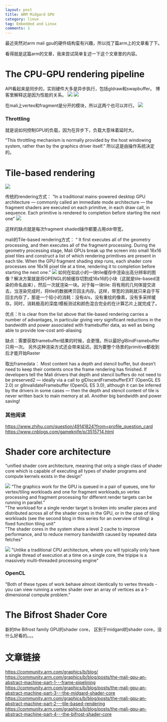 ```yaml
---
layout: post
title: ARM Midgard GPU
category: linux
tag: Embedded and Linux
comments: 1
---
```


最近突然对arm mali gpu的硬件结构蛮有兴趣，所以找了篇arm上的文章看了下。

看得就是这篇arm的文章，我来尝试简单复述一下这个文章里的内容。

# The CPU-GPU rendering pipeline

API看起来是同步的，实则硬件大多是异步执行，包括gldraw和swapbuffer。
博客里解释这是因为性能的关系。
![](https://community.arm.com/cfs-file/__key/communityserver-blogs-components-weblogfiles/00-00-00-20-66/4555.gles_2D00_sync.png)
![](https://community.arm.com/cfs-file/__key/communityserver-blogs-components-weblogfiles/00-00-00-20-66/6622.gles_2D00_async.png)

在mali上vertex和fragment是分开的模块，所以这两个也可以并行。
![](https://community.arm.com/cfs-file/__key/communityserver-blogs-components-weblogfiles/00-00-00-20-66/1016.gles_2D00_mali.png)

### Throttling

就是说如何控制GPU的负载，因为在异步下，负载大意味着延时大。

“This throttling mechanism is normally provided by the host windowing system, rather than by the graphics driver itself.”
所以这是由操作系统决定的。

# Tile-based rendering

![](https://pic1.zhimg.com/50/v2-981817a1b7e7e901c4cc1af7fbad5d3a_hd.jpg)

传统的rendering方式：
“In a traditional mains-powered desktop GPU architecture — commonly called an immediate mode architecture — the fragment shaders are executed on each primitive, in each draw call, in sequence. Each primitive is rendered to completion before starting the next one”
![](https://community.arm.com/cfs-file/__key/communityserver-blogs-components-weblogfiles/00-00-00-20-66/4403.model_2D00_imr.png)

这样的缺点就是每次fragment shaded操作都要占用ddr带宽，

mali的Tile-based rendering方式：
“ It first executes all of the geometry processing, and then executes all of the fragment processing. During the geometry processing stage, Mali GPUs break up the screen into small 16x16 pixel tiles and construct a list of which rendering primitives are present in each tile. When the GPU fragment shading step runs, each shader core processes one 16x16 pixel tile at a time, rendering it to completion before starting the next one.”
![](https://community.arm.com/cfs-file/__key/communityserver-blogs-components-weblogfiles/00-00-00-20-66/6560.model_2D00_tbr.png)
如何在如此小的一块tile缓存中渲染出高分辨率的图像？解决方案就是将OPENGL的帧缓存切割成16x16的小块（这就是tile-based渲染的命名由来），然后一次就渲染一块。对于每一块tile: 将有用的几何体提交进去，当渲染完成时，将tile的数据拷贝回主内存。这样，带宽的消耗就只来自于写回主内存了，那是一个较小的消耗：没有d/s，没有重绘的像素，没有多采样缓存。同时，消耗极高的深度/模板测试和颜色混合完全的在计算芯片上就完成了。

优点：It is clear from the list above that tile-based rendering carries a number of advantages, in particular giving very significant reductions in the bandwidth and power associated with framebuffer data, as well as being able to provide low-cost anti-aliasing

缺点：需要获取framebuffer结果的时候，会更慢。所以最好glBindFramebuffer只用一次。
另外这种渲染方式还会带来延迟。因为要整个场景的primitive都收到后才能开始Raster

取出framedata： Most content has a depth and stencil buffer, but doesn’t need to keep their contents once the frame rendering has finished. If developers tell the Mali drivers that depth and stencil buffers do not need to be preserved2 — ideally via a call to glDiscardFramebufferEXT (OpenGL ES 2.0) or glInvalidateFramebuffer (OpenGL ES 3.0), although it can be inferred by the drivers in some cases — then the depth and stencil content of tile is never written back to main memory at all. Another big bandwidth and power saving!

### 其他阅读

https://www.zhihu.com/question/49141824?from=profile_question_card
https://www.cnblogs.com/gameknife/p/3515714.html


# Shader core architecture

“unified shader core architecture, meaning that only a single class of shader core which is capable of executing all types of shader programs and compute kernels exists in the design”

![](https://community.arm.com/cfs-file/__key/communityserver-blogs-components-weblogfiles/00-00-00-20-66/8473.mali_2D00_top_2D00_level.png)
“The graphics work for the GPU is queued in a pair of queues, one for vertex/tiling workloads and one for fragment workloads,so vertex processing and fragment processing for different render targets can be running in parallel.”  
"The workload for a single render target is broken into smaller pieces and distributed across all of the shader cores in the GPU, or in the case of tiling workloads (see the second blog in this series for an overview of tiling) a fixed function tiling unit"  
"The shader cores in the system share a level 2 cache to improve performance, and to reduce memory bandwidth caused by repeated data fetches"

![](https://community.arm.com/cfs-file/__key/communityserver-blogs-components-weblogfiles/00-00-00-20-66/1440.mali_2D00_top_2D00_core.png)
"Unlike a traditional CPU architecture, where you will typically only have a single thread of execution at a time on a single core, the tripipe is a massively multi-threaded processing engine"  

### OpenCL
"Both of these types of work behave almost identically to vertex threads - you can view running a vertex shader over an array of vertices as a 1-dimensional compute problem."  

# The Bifrost Shader Core
新的the Bifrost family GPU的shader core， 区别于midgard的shader core，没什么好看的。。。


# 文章链接

https://community.arm.com/graphics/b/blog/  
https://community.arm.com/graphics/b/blog/posts/the-mali-gpu-an-abstract-machine-part-1---frame-pipelining  
https://community.arm.com/graphics/b/blog/posts/the-mali-gpu-an-abstract-machine-part-3---the-midgard-shader-core  
https://community.arm.com/graphics/b/blog/posts/the-mali-gpu-an-abstract-machine-part-2---tile-based-rendering  
https://community.arm.com/graphics/b/blog/posts/the-mali-gpu-an-abstract-machine-part-4---the-bifrost-shader-core  
